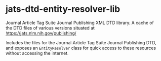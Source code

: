 # jats-dtd-entity-resolver-lib
Journal Article Tag Suite Journal Publishing XML DTD library. A cache of the DTD files of various versions situated at https://jats.nlm.nih.gov/publishing/

Includes the files for the Journal Article Tag Suite Journal Publishing DTD, and exposes an `EntityResolver` class for
quick access to these resources without accessing the internet.
